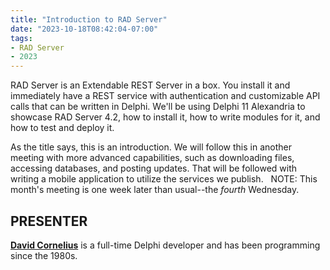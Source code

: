 ```yaml
---
title: "Introduction to RAD Server"
date: "2023-10-18T08:42:04-07:00"
tags:
- RAD Server
- 2023
---
```


RAD Server is an Extendable REST Server in a box. You install it and immediately have a REST service with authentication and customizable API calls that can be written in Delphi. We'll be using Delphi 11 Alexandria to showcase RAD Server 4.2, how to install it, how to write modules for it, and how to test and deploy it.

As the title says, this is an introduction. We will follow this in another meeting with more advanced capabilities, such as downloading files, accessing databases, and posting updates. That will be followed with writing a mobile application to utilize the services we publish.
 
NOTE: This month's meeting is one week later than usual--the *fourth* Wednesday.

## PRESENTER ##

[**David Cornelius**](https://corneliusconcepts.tech/aboutme) is a full-time Delphi developer and has been programming since the 1980s.